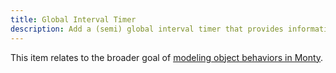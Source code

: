 ```yaml
---
title: Global Interval Timer
description: Add a (semi) global interval timer that provides information about time elapsed since the last event to LMs.
---
```


This item relates to the broader goal of [modeling object behaviors in Monty](../../theory/recent-progress/object-behaviors.md#implementation-in-monty).